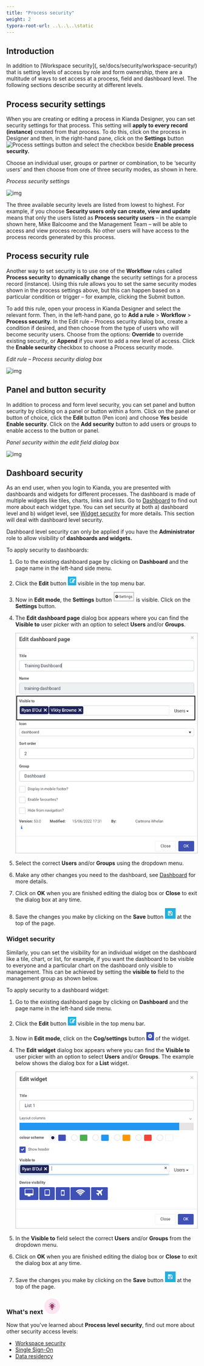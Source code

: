 ```yaml
---
title: "Process security"
weight: 2
typora-root-url: ..\..\..\static
---
```


## Introduction

In addition to [Workspace security](, se/docs/security/workspace-security/) that is setting levels of access by role and form ownership, there are a multitude of ways to set access at a process, field and dashboard level. The following sections describe security at different levels. 

## Process security settings

When you are creating or editing a process in Kianda Designer, you can set security settings for that process. This setting will **apply to every record (instance)** created from that process. To do this, click on the process in Designer and then, in the right-hand pane, click on the **Settings** button ![Process settings button](https://academy.kianda.com/wp-content/uploads/2022/02/settings.png) and select the checkbox beside **Enable process security.**

Choose an individual user, groups or partner or combination, to be ‘security users’ and then choose from one of three security modes, as shown in here.

*Process security settings*

![img](https://academy.kianda.com/wp-content/uploads/2022/04/process-security-settings.gif)

The three available security levels are listed from lowest to highest. For example, if you choose **Security users only can create, view and update** means that only the users listed as **Process security users** – in the example shown here, Mike Balcoome and the Management Team – will be able to access and view process records. No other users will have access to the process records generated by this process.

## Process security rule

Another way to set security is to use one of the **Workflow** rules called **Process security** to **dynamically change** the security settings for a process record (instance). Using this rule allows you to set the same security modes shown in the process settings above, but this can happen based on a particular condition or trigger – for example, clicking the Submit button.

To add this rule, open your process in Kianda Designer and select the relevant form. Then, in the left-hand pane, go to **Add a rule** > **Workflow** > **Process security**. In the Edit rule – Process security dialog box, create a condition if desired, and then choose from the type of users who will become security users. Choose from the options: **Override** to override existing security, or **Append** if you want to add a new level of access. Click the **Enable security** checkbox to choose a Process security mode.

*Edit rule – Process security dialog box*

![img](https://academy.kianda.com/wp-content/uploads/2022/04/security-rule.jpg)

## Panel and button security

In addition to process and form level security, you can set panel and button security by clicking on a panel or button within a form. Click on the panel or button of choice, click the **Edit** button (Pen icon) and choose **Yes** beside **Enable security**. Click on the **Add security** button to add users or groups to enable access to the button or panel.

*Panel security within the edit field dialog box*

![img](https://academy.kianda.com/wp-content/uploads/2022/04/panel-security.jpg)

## Dashboard security

As an end user, when you login to Kianda, you are presented with dashboards and widgets for different processes. The dashboard is made of multiple widgets like tiles, charts, links and lists. Go to [Dashboard](/docs/platform/pages/) to find out more about each widget type. You can set security at both a) dashboard level and b) widget level, see [Widget security](#widget-security) for more details. This section will deal with dashboard level security.

Dashboard level security can only be applied if you have the **Administrator** role to allow visibility of **dashboards and widgets.**

To apply security to dashboards:

1. Go to the existing dashboard page by clicking on **Dashboard** and the page name in the left-hand side menu.

2. Click the **Edit** button ![Edit button](/images/edit.png) visible in the top menu bar.

3. Now in **Edit mode**, the **Settings** button  ![Settings button](/images/settings2.png) is visible. Click on the **Settings** button.

4. The **Edit dashboard page** dialog box appears where you can find the **Visible to** user picker with an option to select **Users** and/or **Groups**. 

   ![Edit dashboard visible to parameter](/images/edit-dashboard-users.jpg)

5. Select the correct **Users** and/or **Groups** using the dropdown menu.

6. Make any other changes you need to the dashboard, see [Dashboard](/docs/platform/pages/) for more details. 

7. Click on **OK** when you are finished editing the dialog box or **Close** to exit the dialog box at any time.

8. Save the changes you make by clicking on the **Save** button ![Save button](/images/save-dash.png) at the top of the page.

### Widget security

Similarly, you can set the visibility for an individual widget on the dashboard like a tile, chart, or list, for example, if you want the dashboard to be visible to everyone and a particular chart on the dashboard only visible to management. This can be achieved by setting the **visible to** field to the management group as shown below.

To apply security to a dashboard widget:

1. Go to the existing dashboard page by clicking on **Dashboard** and the page name in the left-hand side menu.

2. Click the **Edit** button ![Edit button](/images/edit.png) visible in the top menu bar.

3. Now in **Edit mode**, click on the **Cog/settings** button ![Widget settings](/images/widget-cog.jpg) of the widget.

4. The **Edit widget** dialog box appears where you can find the **Visible to** user picker with an option to select **Users** and/or **Groups**. The example below shows the dialog box for a **List** widget.

   ![Edit widget dialog box](/images/edit-widget-eg.jpg)

5. In the **Visible to** field select the correct **Users** and/or **Groups** from the dropdown menu.

6. Click on **OK** when you are finished editing the dialog box or **Close** to exit the dialog box at any time.

7. Save the changes you make by clicking on the **Save** button ![Save button](/images/save-dash.png) at the top of the page.

### What's next  ![Idea icon](/images/18.png) ###

Now that you've learned about **Process level security**, find out more about other security access levels:

- [Workspace security](/docs/security/workspace-security/)
- [Single Sign-On](/docs/security/sso/)
- [Data residency](/docs/security/data-residency/)
